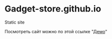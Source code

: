 # Gadget-store.github.io
Static site


Посмотреть сайт можно по этой ссылке "[Демо](https://rampelstillskin.github.io/gadget-store.github.io/build/index.html)"
